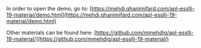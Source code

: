 In order to open the demo, go to: 
[https://mehdi.ghanimifard.com/apl-esslli-19-material/demo.html](https://mehdi.ghanimifard.com/apl-esslli-19-material/demo.html)

Other materials can be found here:
[https://github.com/mmehdig/apl-esslli-19-material/](https://github.com/mmehdig/apl-esslli-19-material/)
